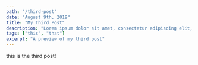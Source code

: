```yaml
---
path: "/third-post"
date: "August 9th, 2019"
title: "My Third Post"
description: "Lorem ipsum dolor sit amet, consectetur adipiscing elit, sed do eiusmod tempor incididunt ut labore et dolore magna aliqua."
tags: ["this", "that"]
excerpt: "A preview of my third post"
---
```


this is the third post!
